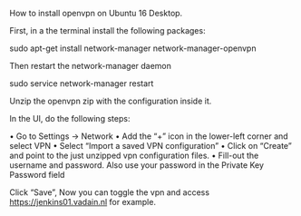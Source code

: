 How to install openvpn on Ubuntu 16 Desktop.

First, in a the terminal install the following packages:

sudo apt-get install network-manager network-manager-openvpn

Then restart the network-manager daemon

sudo service network-manager restart

Unzip the openvpn zip with the configuration inside it.

In the UI, do the following steps:

•	Go to Settings -> Network
•	Add the “+” icon in the lower-left corner and select VPN
•	Select “Import a saved VPN configuration”
•	Click on “Create” and point to the just unzipped vpn configuration files.
•	Fill-out the username and password. Also use your password in the Private Key Password field

Click “Save”, Now you can toggle the vpn and access https://jenkins01.vadain.nl for example.
